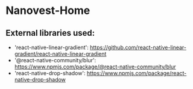 # Nanovest-Home
## External libraries used:
* 'react-native-linear-gradient': https://github.com/react-native-linear-gradient/react-native-linear-gradient
* '@react-native-community/blur': https://www.npmjs.com/package/@react-native-community/blur
* 'react-native-drop-shadow': https://www.npmjs.com/package/react-native-drop-shadow
